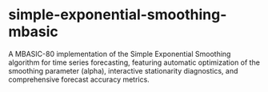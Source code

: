 # simple-exponential-smoothing-mbasic
A MBASIC-80 implementation of the Simple Exponential Smoothing algorithm for time series forecasting, featuring automatic optimization of the smoothing parameter (alpha), interactive stationarity diagnostics, and comprehensive forecast accuracy metrics.
